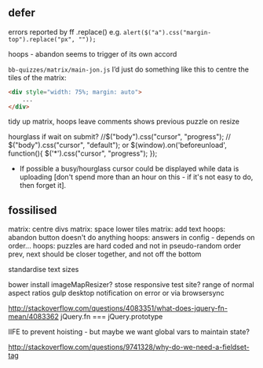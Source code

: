 ## defer

errors reported by ff
.replace() e.g. `alert($("a").css("margin-top").replace("px", ""));`

hoops - abandon seems to trigger of its own accord


`bb-quizzes/matrix/main-jon.js`
I’d just do something like this to centre the tiles of the matrix:  

```html
<div style="width: 75%; margin: auto">
    ...
</div>
```

tidy up matrix, hoops
leave comments shows previous puzzle on resize

hourglass if wait on submit?
//$("body").css("cursor", "progress"); // $("body").css("cursor", "default");
or
$(window).on('beforeunload', function(){
   $('*').css("cursor", "progress");
});
* If possible a busy/hourglass cursor could be displayed while data is uploading [don't spend more than an hour on this - if it's not easy to do, then forget it].  


## fossilised

matrix: centre divs
matrix: space lower tiles
matrix: add text
hoops: abandon button doesn't do anything
hoops: answers in config - depends on order...
hoops: puzzles are hard coded and not in pseudo-random order
prev, next should be closer together, and not off the bottom

standardise text sizes

bower install imageMapResizer?
stose responsive test site?
range of normal aspect ratios
gulp desktop notification on error
or via browsersync

http://stackoverflow.com/questions/4083351/what-does-jquery-fn-mean/4083362 jQuery.fn === jQuery.prototype


IIFE to prevent hoisting - but maybe we want global vars to maintain state?

http://stackoverflow.com/questions/9741328/why-do-we-need-a-fieldset-tag
